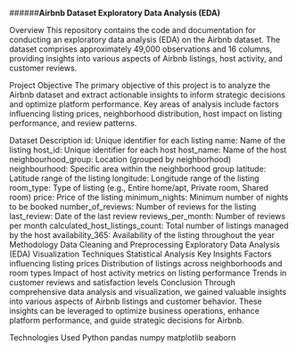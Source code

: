 ######**Airbnb Dataset Exploratory Data Analysis (EDA)**

Overview
This repository contains the code and documentation for conducting an exploratory data analysis (EDA) on the Airbnb dataset. The dataset comprises approximately 49,000 observations and 16 columns, providing insights into various aspects of Airbnb listings, host activity, and customer reviews.

Project Objective
The primary objective of this project is to analyze the Airbnb dataset and extract actionable insights to inform strategic decisions and optimize platform performance. Key areas of analysis include factors influencing listing prices, neighborhood distribution, host impact on listing performance, and review patterns.

Dataset Description
id: Unique identifier for each listing
name: Name of the listing
host_id: Unique identifier for each host
host_name: Name of the host
neighbourhood_group: Location (grouped by neighborhood)
neighbourhood: Specific area within the neighborhood group
latitude: Latitude range of the listing
longitude: Longitude range of the listing
room_type: Type of listing (e.g., Entire home/apt, Private room, Shared room)
price: Price of the listing
minimum_nights: Minimum number of nights to be booked
number_of_reviews: Number of reviews for the listing
last_review: Date of the last review
reviews_per_month: Number of reviews per month
calculated_host_listings_count: Total number of listings managed by the host
availability_365: Availability of the listing throughout the year
Methodology
Data Cleaning and Preprocessing
Exploratory Data Analysis (EDA)
Visualization Techniques
Statistical Analysis
Key Insights
Factors influencing listing prices
Distribution of listings across neighborhoods and room types
Impact of host activity metrics on listing performance
Trends in customer reviews and satisfaction levels
Conclusion
Through comprehensive data analysis and visualization, we gained valuable insights into various aspects of Airbnb listings and customer behavior. These insights can be leveraged to optimize business operations, enhance platform performance, and guide strategic decisions for Airbnb.

Technologies Used
Python
pandas
numpy
matplotlib
seaborn
